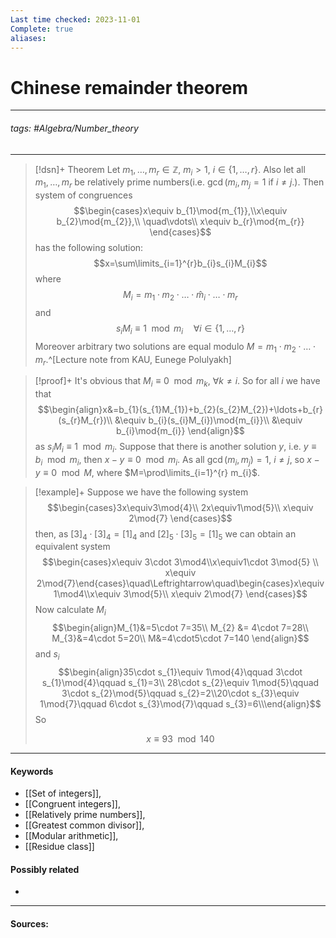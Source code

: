 ```yaml
---
Last time checked: 2023-11-01
Complete: true
aliases:
---
```

# Chinese remainder theorem
***
###### tags: #Algebra/Number_theory 
***
>[!dsn]+ Theorem
>Let $m_{1},\dots,m_{r}\in\mathbb{Z}$, $m_{i}>1$, $i\in\{1,\dots,r\}$. Also let all $m_{1},\dots,m_{r}$ be relatively prime numbers(i.e. $\operatorname{gcd}(m_{i},m_{j}=1$ if $i\ne j$.). Then system of congruences
>$$\begin{cases}x\equiv b_{1}\mod{m_{1}},\\x\equiv b_{2}\mod{m_{2}},\\ \quad\vdots\\ x\equiv b_{r}\mod{m_{r}} \end{cases}$$
>has the following solution:
>$$x=\sum\limits_{i=1}^{r}b_{i}s_{i}M_{i}$$
>where
>$$M_{i}=m_{1}\cdot m_{2}\cdot\ldots\cdot \hat{m}_{i}\cdot\ldots\cdot m_{r}$$
>and
>$$s_{i}M_{i}\equiv 1\mod{m_{i}}\quad \forall i\in\{1,\dots,r\}$$
>Moreover arbitrary two solutions are equal modulo $M=m_{1}\cdot m_{2}\cdot\ldots\cdot m_{r}$.^[Lecture note from KAU, Eunege Polulyakh]

>[!proof]+
>It's obvious that $M_{i}\equiv0\mod{m_{k}}$, $\forall k\ne i$. So for all $i$ we have that
>$$\begin{align}x&=b_{1}(s_{1}M_{1})+b_{2}(s_{2}M_{2})+\ldots+b_{r}(s_{r}M_{r})\\ &\equiv b_{i}(s_{i}M_{i})\mod{m_{i}}\\ &\equiv b_{i}\mod{m_{i}} \end{align}$$
>as $s_{i}M_{i}\equiv 1\mod{m_{i}}$.
>Suppose that there is another solution $y$, i.e. $y\equiv b_{i}\mod{m_{i}}$, then $x-y\equiv0\mod{m_{i}}$.
>As all $\operatorname{gcd}(m_{i},m_{j})=1$, $i\ne j$, so $x-y\equiv 0\mod{M}$, where $M=\prod\limits_{i=1}^{r} m_{i}$.

>[!example]+ 
>Suppose we have the following system
>$$\begin{cases}3x\equiv3\mod{4}\\ 2x\equiv1\mod{5}\\ x\equiv 2\mod{7} \end{cases}$$
>then, as $[3]_{4}\cdot[3]_{4}=[1]_{4}$ and $[2]_{5}\cdot[3]_{5}=[1]_{5}$ we can obtain an equivalent system
>$$\begin{cases}x\equiv 3\cdot 3\mod4\\x\equiv1\cdot 3\mod{5} \\ x\equiv 2\mod{7}\end{cases}\quad\Leftrightarrow\quad\begin{cases}x\equiv1\mod4\\x\equiv 3\mod{5}\\ x\equiv 2\mod{7} \end{cases}$$
>Now calculate $M_{i}$
>$$\begin{align}M_{1}&=5\cdot 7=35\\ M_{2} &= 4\cdot 7=28\\ M_{3}&=4\cdot 5=20\\ M&=4\cdot5\cdot 7=140 \end{align}$$
>and $s_{i}$
>$$\begin{align}35\cdot s_{1}\equiv 1\mod{4}\qquad 3\cdot s_{1}\mod{4}\qquad s_{1}=3\\ 28\cdot s_{2}\equiv 1\mod{5}\qquad 3\cdot s_{2}\mod{5}\qquad s_{2}=2\\20\cdot s_{3}\equiv 1\mod{7}\qquad 6\cdot s_{3}\mod{7}\qquad s_{3}=6\\\end{align}$$
>So
>
>$$x\equiv 93\mod{140}$$
***
#### Keywords
- [[Set of integers]],
- [[Congruent integers]],
- [[Relatively prime numbers]],
- [[Greatest common divisor]],
- [[Modular arithmetic]],
- [[Residue class]]
#### Possibly related
- 
***
#### Sources: